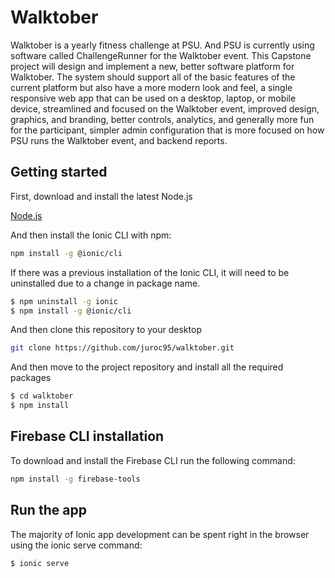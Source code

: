 # Walktober
Walktober is a yearly fitness challenge at PSU. And PSU is currently using software called ChallengeRunner for the Walktober event. This Capstone project will design and implement a new, better software platform for Walktober. The system should support all of the basic features of the current platform but also have a more modern look and feel, a single responsive web app that can be used on a desktop, laptop, or mobile device, streamlined and focused on the Walktober event, improved design, graphics, and branding, better controls, analytics, and generally more fun for the participant, simpler admin configuration that is more focused on how PSU runs the Walktober event, and backend reports.

## Getting started
First, download and install the latest Node.js

[Node.js](https://nodejs.org/ko/)

And then install the Ionic CLI with npm:

```bash
npm install -g @ionic/cli
```

If there was a previous installation of the Ionic CLI, it will need to be uninstalled due to a change in package name.

```bash
$ npm uninstall -g ionic
$ npm install -g @ionic/cli
```

And then clone this repository to your desktop

```bash
git clone https://github.com/juroc95/walktober.git
```

And then move to the project repository and install all the required packages

```bash
$ cd walktober
$ npm install
```
## Firebase CLI installation

To download and install the Firebase CLI run the following command:

```bash
npm install -g firebase-tools
```

## Run the app
The majority of Ionic app development can be spent right in the browser using the ionic serve command:

```bash
$ ionic serve
```
